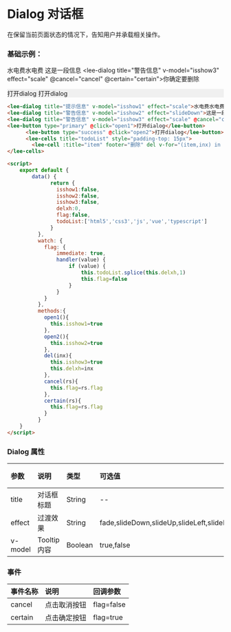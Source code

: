 # Dialog 对话框
在保留当前页面状态的情况下，告知用户并承载相关操作。
### 基础示例：
<lee-dialog title="提示信息" v-model="isshow1" effect="scale">水电费水电费</lee-dialog>
<lee-dialog title="警告信息" v-model="isshow2" effect="slideDown">这是一段信息</lee-dialog>
<lee-dialog title="警告信息" v-model="isshow3" effect="scale" @cancel="cancel" @certain="certain">你确定要删除</lee-dialog>
<div class="leeblock">
    <div class="leesource" style="background: #f0f0f0">
      <lee-button type="primary" @click="open1">打开dialog</lee-button>
      <lee-button type="success" @click="open2">打开dialog</lee-button>
      <lee-cells title="todoList" style="padding-top: 15px">
        <lee-cell :title="item" footer="删除" del v-for="(item,inx) in todoList" @del="del(inx)"></lee-cell>
      </lee-cells>
    </div>
<lee-code>

```html
<lee-dialog title="提示信息" v-model="isshow1" effect="scale">水电费水电费</lee-dialog>
<lee-dialog title="警告信息" v-model="isshow2" effect="slideDown">这是一段信息</lee-dialog>
<lee-dialog title="警告信息" v-model="isshow3" effect="scale" @cancel="cancel" @certain="certain">你确定要删除</lee-dialog>
<lee-button type="primary" @click="open1">打开dialog</lee-button>
      <lee-button type="success" @click="open2">打开dialog</lee-button>
      <lee-cells title="todoList" style="padding-top: 15px">
        <lee-cell :title="item" footer="删除" del v-for="(item,inx) in todoList" @del="del(inx)"></lee-cell>
</lee-cells>
```
```html
<script>
    export default {
        data() {
              return {
                isshow1:false,
                isshow2:false,
                isshow3:false,
                delxh:0,
                flag:false,
                todoList:['html5','css3','js','vue','typescript']
              }
          },
          watch: {
            flag: {
                immediate: true,
                handler(value) {
                    if (value) {
                        this.todoList.splice(this.delxh,1)
                        this.flag=false
                    }
                }
            }
          },
          methods:{
            open1(){
              this.isshow1=true
            },
            open2(){
              this.isshow2=true
            },
            del(inx){
              this.isshow3=true
              this.delxh=inx
            },
            cancel(rs){
              this.flag=rs.flag
            },
            certain(rs){
              this.flag=rs.flag
            }
          }
    }
</script>
```
</lee-code>
</div>




### Dialog 属性

参数|说明|类型|可选值|默认值
:------|:------|:------|:------|:------
title|对话框标题|String|--|--
effect|过渡效果|String|fade,slideDown,slideUp,slideLeft,slideRight,scale|fade
v-model|Tooltip内容|Boolean|true,false|--

### 事件

事件名称|说明|回调参数
:------|:------|:------
cancel|点击取消按钮|flag=false
certain|点击确定按钮|flag=true
<script>
    export default {
        data() {
              return {
                isshow1:false,
                isshow2:false,
                isshow3:false,
                delxh:0,
                flag:false,
                todoList:['html5','css3','js','vue','typescript']
              }
          },
          watch: {
            flag: {
                immediate: true,
                handler(value) {
                    if (value) {
                        this.todoList.splice(this.delxh,1)
                        this.flag=false
                    }
                }
            }
          },
          methods:{
            open1(){
              this.isshow1=true
            },
            open2(){
              this.isshow2=true
            },
            del(inx){
              this.isshow3=true
              this.delxh=inx
            },
            cancel(rs){
              this.flag=rs.flag
            },
            certain(rs){
              this.flag=rs.flag
            }
          }
    }
</script>
<style scoped>

</style>